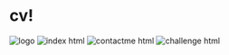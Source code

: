 # cv!
![logo](https://user-images.githubusercontent.com/115031025/193893564-46da91fd-fbc0-46d0-ae8e-e46b9f6d9e12.png)
![index html](https://user-images.githubusercontent.com/115031025/193893572-e9fa71b9-1225-4d8c-91ff-6e6e8baa78d4.jpg)
![contactme html](https://user-images.githubusercontent.com/115031025/193893587-bd28df2b-55ab-40ca-97ee-a41d1efbf8e4.jpg)
![challenge html](https://user-images.githubusercontent.com/115031025/193893598-86ce8b24-b317-46f2-a9e3-57bfce5e4ef9.jpg)
